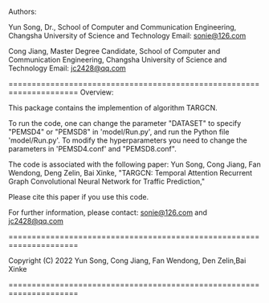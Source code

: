 Authors: 

Yun Song,
Dr.,
School of Computer and Communication Engineering, 
Changsha University of Science and Technology
Email: sonie@126.com

Cong Jiang,
Master Degree Candidate,
School of Computer and Communication Engineering, 
Changsha University of Science and Technology
Email: jc2428@qq.com

=====================================================================
Overview:

This package contains the implemention of algorithm TARGCN.  

To run the code, one can change the parameter "DATASET" to specify "PEMSD4" 
or "PEMSD8" in 'model/Run.py', and run the Python file 'model/Run.py'. 
To modify the hyperparameters you need to change the parameters in 'PEMSD4.conf' 
and "PEMSD8.conf".
  
The code is associated with the following paper: 
Yun Song, Cong Jiang, Fan Wendong, Deng Zelin, Bai Xinke, "TARGCN: Temporal 
Attention Recurrent Graph Convolutional Neural Network for Traffic Prediction," 
   
Please cite this paper if you use this code. 
 
For further information, please contact: sonie@126.com and jc2428@qq.com

=====================================================================

Copyright (C) 2022 Yun Song, Cong Jiang, Fan Wendong, Den Zelin,Bai Xinke

=====================================================================
